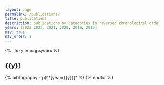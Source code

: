 ```yaml
---
layout: page
permalink: /publications/
title: publications
description: publications by categories in reversed chronological order. 
years: [2023 2022, 2021, 2020, 2019, 2015]
nav: true
nav_order: 1
---
```

<!-- _pages/publications.md -->
<div class="publications">
  
{%- for y in page.years %}
  <h2 class="year">{{y}}</h2>
  {% bibliography -q @*[year={{y}}]* %}
{% endfor %}

</div>
